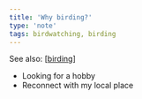 ```yaml
---
title: 'Why birding?'
type: 'note'
tags: birdwatching, birding
---
```


See also: [[birding]]

- Looking for a hobby
- Reconnect with my local place 


[//begin]: # "Autogenerated link references for markdown compatibility"
[birding]: birding "Birding"
[//end]: # "Autogenerated link references"